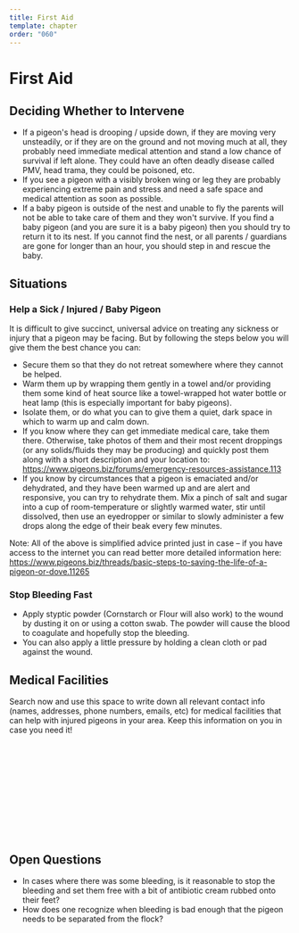 ```yaml
---
title: First Aid
template: chapter
order: "060"
---
```


# First Aid

## Deciding Whether to Intervene

- If a pigeon's head is drooping / upside down, if they are moving very unsteadily, or if they are on the ground and not moving much at all, they probably need immediate medical attention and stand a low chance of survival if left alone. They could have an often deadly disease called PMV, head trama, they could be poisoned, etc.
- If you see a pigeon with a visibly broken wing or leg they are probably experiencing extreme pain and stress and need a safe space and medical attention as soon as possible.
- If a baby pigeon is outside of the nest and unable to fly the parents will not be able to take care of them and they won't survive. If you find a baby pigeon (and you are sure it is a baby pigeon) then you should try to return it to its nest. If you cannot find the nest, or all parents / guardians are gone for longer than an hour, you should step in and rescue the baby.


## Situations

### Help a Sick / Injured / Baby Pigeon

It is difficult to give succinct, universal advice on treating any sickness or injury that a pigeon may be facing. But by following the steps below you will give them the best chance you can:  

- Secure them so that they do not retreat somewhere where they cannot be helped.
- Warm them up by wrapping them gently in a towel and/or providing them some kind of heat source like a towel-wrapped hot water bottle or heat lamp (this is especially important for baby pigeons).
- Isolate them, or do what you can to give them a quiet, dark space in which to warm up and calm down.
- If you know where they can get immediate medical care, take them there. Otherwise, take photos of them and their most recent droppings (or any solids/fluids they may be producing) and quickly post them along with a short description and your location to: https://www.pigeons.biz/forums/emergency-resources-assistance.113
- If you know by circumstances that a pigeon is emaciated and/or dehydrated, and they have been warmed up and are alert and responsive, you can try to rehydrate them. Mix a pinch of salt and sugar into a cup of room-temperature or slightly warmed water, stir until dissolved, then use an eyedropper or similar to slowly administer a few drops along the edge of their beak every few minutes.

Note: All of the above is simplified advice printed just in case – if you have access to the internet you can read better more detailed information here: https://www.pigeons.biz/threads/basic-steps-to-saving-the-life-of-a-pigeon-or-dove.11265

### Stop Bleeding Fast

- Apply styptic powder (Cornstarch or Flour will also work) to the wound by dusting it on or using a cotton swab. The powder will cause the blood to coagulate and hopefully stop the bleeding.
- You can also apply a little pressure by holding a clean cloth or pad against the wound.

## Medical Facilities

Search now and use this space to write down all relevant contact info (names, addresses, phone numbers, emails, etc) for medical facilities that can help with injured pigeons in your area. Keep this information on you in case you need it!

```













```


## Open Questions

- In cases where there was some bleeding, is it reasonable to stop the bleeding and set them free with a bit of antibiotic cream rubbed onto their feet?
- How does one recognize when bleeding is bad enough that the pigeon needs to be separated from the flock?
